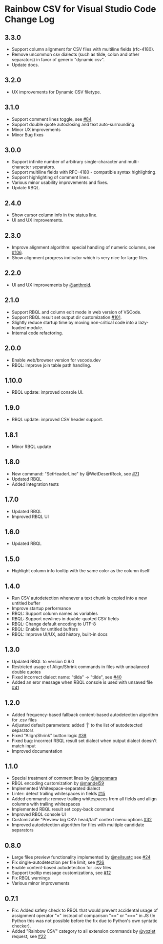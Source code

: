 # Rainbow CSV for Visual Studio Code Change Log

## 3.3.0
* Support column alignment for CSV files with multiline fields (rfc-4180).
* Remove uncommon csv dialects (such as tilde, colon and other separators) in favor of generic "dynamic csv".
* Update docs.

## 3.2.0
* UX improvements for Dynamic CSV filetype.

## 3.1.0
* Support comment lines toggle, see [#84](https://github.com/mechatroner/vscode_rainbow_csv/issues/84).
* Support double quote autoclosing and text auto-surrounding.
* Minor UX improvements
* Minor Bug fixes

## 3.0.0
* Support infinite number of arbitrary single-character and multi-character separators.
* Support multiline fields with RFC-4180 - compatible syntax highlighting.
* Support highlighting of comment lines.
* Various minor usability improvements and fixes.
* Update RBQL.

## 2.4.0
* Show cursor column info in the status line.
* UI and UX improvements.

## 2.3.0
* Improve alignment algorithm: special handling of numeric columns, see [#106](https://github.com/mechatroner/vscode_rainbow_csv/issues/106).
* Show alignment progress indicator which is very nice for large files.

## 2.2.0
* UI and UX improvements by [@anthroid](https://github.com/anthroid).

## 2.1.0
* Support RBQL and column edit mode in web version of VSCode.
* Support RBQL result set output dir customization [#101](https://github.com/mechatroner/vscode_rainbow_csv/issues/101).
* Slightly reduce startup time by moving non-critical code into a lazy-loaded module.
* Internal code refactoring.

## 2.0.0
* Enable web/browser version for vscode.dev
* RBQL: improve join table path handling.

## 1.10.0
* RBQL update: improved console UI.

## 1.9.0
* RBQL update: improved CSV header support.

## 1.8.1
* Minor RBQL update

## 1.8.0
* New command: "SetHeaderLine" by @WetDesertRock, see [#71](https://github.com/mechatroner/vscode_rainbow_csv/issues/71)
* Updated RBQL
* Added integration tests


## 1.7.0
* Updated RBQL
* Improved RBQL UI


## 1.6.0
* Updated RBQL


## 1.5.0
* Highlight column info tooltip with the same color as the column itself


## 1.4.0
* Run CSV autodetection whenever a text chunk is copied into a new untitled buffer
* Improve startup performance
* RBQL: Support column names as variables
* RBQL: Support newlines in double-quoted CSV fields
* RBQL: Change default encoding to UTF-8
* RBQL: Enable for untitled buffers
* RBQL: Improve UI/UX, add history, built-in docs


## 1.3.0
* Updated RBQL to version 0.9.0
* Restricted usage of Align/Shrink commands in files with unbalanced double quotes
* Fixed incorrect dialect name: "tilda" -> "tilde", see [#40](https://github.com/mechatroner/vscode_rainbow_csv/issues/40)
* Added an eror message when RBQL console is used with unsaved file [#41](https://github.com/mechatroner/vscode_rainbow_csv/issues/41)


## 1.2.0
* Added frequency-based fallback content-based autodetection algorithm for .csv files
* Adjusted default parameters: added '|' to the list of autodetected separators
* Fixed "Align/Shrink" button logic [#38](https://github.com/mechatroner/vscode_rainbow_csv/issues/38)
* Fixed bug: incorrect RBQL result set dialect when output dialect doesn't match input
* Improved documentation


## 1.1.0
* Special treatment of comment lines by [@larsonmars](https://github.com/larsonmars)
* RBQL encoding customization by [@mandel59](https://github.com/mandel59)
* Implemented Whitespace-separated dialect
* Linter: detect trailing whitespaces in fields [#15](https://github.com/mechatroner/vscode_rainbow_csv/issues/15)
* Added commands: remove trailing whitespaces from all fields and allign columns with trailing whitespaces
* Implemented RBQL result set copy-back command
* Improved RBQL console UI
* Customizable "Preview big CSV: head/tail" context menu options [#32](https://github.com/mechatroner/vscode_rainbow_csv/issues/32)
* Improved autodetection algorithm for files with multiple candidate separators


## 0.8.0
* Large files preview functionality implemented by [@neilsustc](https://github.com/neilsustc) see [#24](https://github.com/mechatroner/vscode_rainbow_csv/issues/24)  
* Fix single-autodetection per file limit, see [#26](https://github.com/mechatroner/vscode_rainbow_csv/issues/26)  
* Enable content-based autodetection for .csv files  
* Support tooltip message customizations, see [#12](https://github.com/mechatroner/vscode_rainbow_csv/issues/12)  
* Fix RBQL warnings  
* Various minor improvements  


## 0.7.1
* Fix: Added safety check to RBQL that would prevent accidental usage of assignment operator "=" instead of comparison "==" or "===" in JS (In Python this was not possible before the fix due to Python's own syntatic checker).  
* Added "Rainbow CSV" category to all extension commands by [@yozlet](https://github.com/yozlet) request, see [#22](https://github.com/mechatroner/vscode_rainbow_csv/issues/22)  
